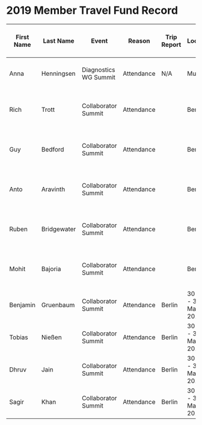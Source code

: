 # 2019 Member Travel Fund Record

| First Name | Last Name   | Event                 | Reason     | Trip Report | Location             | Travel Dates         | Amount Requested: | Pull Request date                        | Pull Request link                        | Date Expense report sent | Amount of Expense Report | Date Sent to Finance | Date approved through Bill.com | Bill.com Amount approved for reimbusement |
| ---------- | ----------- | --------------------- | ---------- | ----------- | -------------------- | -------------------- | ----------------- | ---------------------------------------- | ---------------------------------------- | ------------------------ | ------------------------ | -------------------- | ------------------------------ | ----------------------------------------- |
| Anna       | Henningsen  | Diagnostics WG Summit | Attendance | N/A         | Munich               | 6 Mar – 9 Mar 2019   | 252.68 €          | 21 Jan 2019                              | https://github.com/nodejs/admin/pull/295 |                          |                          |                      |                                |
| Rich       | Trott       | Collaborator Summit   | Attendance |             | Berlin               | 30 May - 31 May 2019 | US $1600          | 8 Mar 2019                               | https://github.com/nodejs/admin/pull/309 |                          |                          |                      |                                |                                           |
| Guy        | Bedford     | Collaborator Summit   | Attendance |             | Berlin               | 30 May - 31 May 2019 | 1360 €            | 13 March 2019                            |                                          |                          |                          |                      |                                |                                           |  |
| Anto       | Aravinth    | Collaborator Summit   | Attendance |             | Berlin               | 30 May - 31 May 2019 | 1300 USD          | 21 March 2019                            |                                          |                          |                          |                      |                                |                                           |  |
| Ruben      | Bridgewater | Collaborator Summit   | Attendance |             | Berlin               | 30 May - 31 May 2019 | 650 €             | 28 March 2019                            | https://github.com/nodejs/admin/pull/322 |                          |                          |                      |                                |                                           |  |
| Mohit      | Bajoria     | Collaborator Summit   | Attendance |             | Berlin               | 30 May - 31 May 2019 | 1500 USD          | 28 March 2019                            |                                          |                          |                          |                      |                                |                                           |  |
| Benjamin   | Gruenbaum   | Collaborator Summit   | Attendance | Berlin      | 30 May - 31 May 2019 | 800 USD              | 28 March 2019     |                                          |                                          |                          |                          |                      |                                |                                           |
| Tobias     | Nießen      | Collaborator Summit   | Attendance | Berlin      | 30 May - 31 May 2019 | 500 €                | 9 April 2019      | https://github.com/nodejs/admin/pull/333 |                                          |                          |                          |                      |
| Dhruv      | Jain        | Collaborator Summit   | Attendance | Berlin      | 30 May - 31 May 2019 | 2000 USD             | 5 April 2019      | https://github.com/nodejs/admin/pull/331 |                                          |                          |                          |                      |                                |
| Sagir      | Khan        | Collaborator Summit   | Attendance | Berlin      | 30 May - 31 May 2019 | 1600 USD             | 4 April 2019      | https://github.com/nodejs/admin/pull/    |                                          |                          |                          |                      |                                |